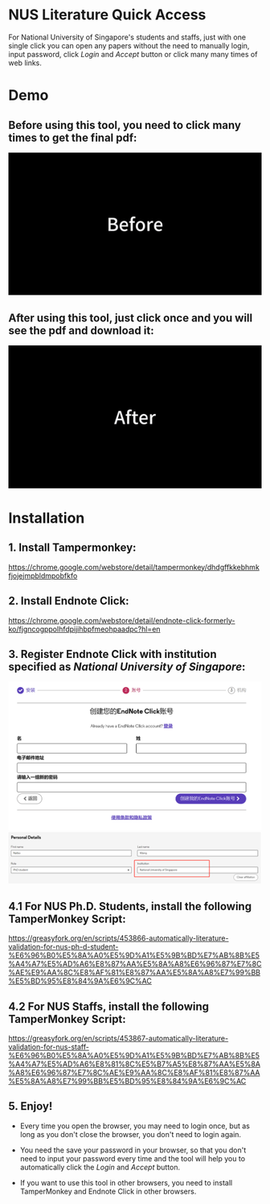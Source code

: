 # NUS Literature Quick Access
For National University of Singapore's students and staffs, just with one single click you can open any papers without the need to manually login, input password, click $Login$ and $Accept$ button or click many many times of web links.

# Demo

## Before using this tool, you need to click many times to get the final pdf:
![Before.gif](Before.gif)
## After using this tool, just click once and you will see the pdf and download it:
![After.gif](After.gif)


# Installation

## 1. Install Tampermonkey:
https://chrome.google.com/webstore/detail/tampermonkey/dhdgffkkebhmkfjojejmpbldmpobfkfo

## 2. Install Endnote Click:
https://chrome.google.com/webstore/detail/endnote-click-formerly-ko/fjgncogppolhfdpijihbpfmeohpaadpc?hl=en

## 3. Register Endnote Click with institution specified as $National$ $University$ $of$ $Singapore$:
![](endnote_click.png)
![](endnote_ins.png)

## 4.1 For NUS Ph.D. Students, install the following  TamperMonkey Script:

https://greasyfork.org/en/scripts/453866-automatically-literature-validation-for-nus-ph-d-student-%E6%96%B0%E5%8A%A0%E5%9D%A1%E5%9B%BD%E7%AB%8B%E5%A4%A7%E5%AD%A6%E8%87%AA%E5%8A%A8%E6%96%87%E7%8C%AE%E9%AA%8C%E8%AF%81%E8%87%AA%E5%8A%A8%E7%99%BB%E5%BD%95%E8%84%9A%E6%9C%AC

## 4.2 For NUS Staffs, install the following TamperMonkey Script:

https://greasyfork.org/en/scripts/453867-automatically-literature-validation-for-nus-staff-%E6%96%B0%E5%8A%A0%E5%9D%A1%E5%9B%BD%E7%AB%8B%E5%A4%A7%E5%AD%A6%E8%81%8C%E5%B7%A5%E8%87%AA%E5%8A%A8%E6%96%87%E7%8C%AE%E9%AA%8C%E8%AF%81%E8%87%AA%E5%8A%A8%E7%99%BB%E5%BD%95%E8%84%9A%E6%9C%AC

## 5. Enjoy!

- Every time you open the browser, you may need to login once, but as long as you don't close the browser, you don't need to login again.

- You need the save your password in your browser, so that you don't need to input your password every time and the tool will help you to automatically click the $Login$ and $Accept$ button.

- If you want to use this tool in other browsers, you need to install TamperMonkey and Endnote Click in other browsers.

